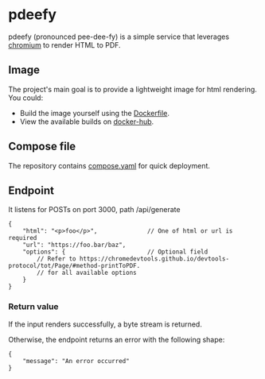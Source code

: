 # pdeefy

pdeefy (pronounced pee-dee-fy) is a simple service that leverages [chromium](https://github.com/chromium/chromium) to render HTML to PDF.

## Image

The project's main goal is to provide a lightweight image for html rendering. You could:

- Build the image yourself using the [Dockerfile](./Dockerfile).
- View the available builds on [docker-hub](https://hub.docker.com/repository/docker/thereallorenz/pdeefy/general).

## Compose file

The repository contains [compose.yaml](./compose.yaml) for quick deployment.

## Endpoint

It listens for POSTs on port 3000, path /api/generate

```jsonc
{
    "html": "<p>foo</p>",              // One of html or url is required
    "url": "https://foo.bar/baz",
    "options": {                       // Optional field
        // Refer to https://chromedevtools.github.io/devtools-protocol/tot/Page/#method-printToPDF.
        // for all available options
    }
}
```

### Return value

If the input renders successfully, a byte stream is returned.

Otherwise, the endpoint returns an error with the following shape:

```jsonc
{
    "message": "An error occurred"
}
```

